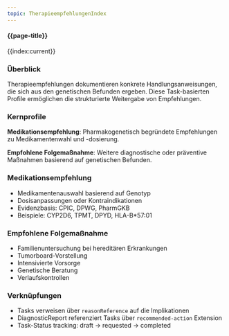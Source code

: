 ```yaml
---
topic: TherapieempfehlungenIndex
---
```


#### {{page-title}}

{{index:current}}

### Überblick

Therapieempfehlungen dokumentieren konkrete Handlungsanweisungen, die sich aus den genetischen Befunden ergeben. Diese Task-basierten Profile ermöglichen die strukturierte Weitergabe von Empfehlungen.

### Kernprofile

**Medikationsempfehlung**: Pharmakogenetisch begründete Empfehlungen zu Medikamentenwahl und -dosierung.

**Empfohlene Folgemaßnahme**: Weitere diagnostische oder präventive Maßnahmen basierend auf genetischen Befunden.

### Medikationsempfehlung

- Medikamentenauswahl basierend auf Genotyp
- Dosisanpassungen oder Kontraindikationen
- Evidenzbasis: CPIC, DPWG, PharmGKB
- Beispiele: CYP2D6, TPMT, DPYD, HLA-B*57:01

### Empfohlene Folgemaßnahme

- Familienuntersuchung bei hereditären Erkrankungen
- Tumorboard-Vorstellung
- Intensivierte Vorsorge
- Genetische Beratung
- Verlaufskontrollen

### Verknüpfungen

- Tasks verweisen über `reasonReference` auf die Implikationen
- DiagnosticReport referenziert Tasks über `recommended-action` Extension
- Task-Status tracking: draft → requested → completed